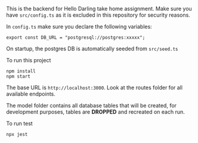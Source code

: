 This is the backend for Hello Darling take home assignment. Make sure you have `src/config.ts` as it is excluded in this repository for security reasons. 

In `config.ts` make sure you declare the following variables: 

```
export const DB_URL = "postgresql://postgres:xxxxx";
```

On startup, the postgres DB is automatically seeded from `src/seed.ts`

To run this project
```
npm install
npm start
```

The base URL is `http://localhost:3000`. Look at the routes folder for all available endpoints. 

The model folder contains all database tables that will be created, for development purposes, tables are **DROPPED** and recreated on each run. 


To run test
```
npx jest
```